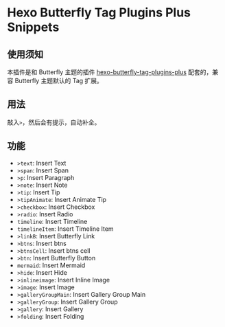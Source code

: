 # Hexo Butterfly Tag Plugins Plus Snippets

## 使用须知

本插件是和 Butterfly 主题的插件 [hexo-butterfly-tag-plugins-plus](https://akilar.top/posts/615e2dec/) 配套的，兼容 Butterfly 主题默认的 Tag 扩展。

## 用法

敲入`>`，然后会有提示，自动补全。

## 功能

- `>text`: Insert Text
- `>span`: Insert Span
- `>p`: Insert Paragraph
- `>note`: Insert Note
- `>tip`: Insert Tip
- `>tipAnimate`: Insert Animate Tip
- `>checkbox`: Insert Checkbox
- `>radio`: Insert Radio
- `timeline`: Insert Timeline
- `timelineItem`: Insert Timeline Item
- `>linkB`: Insert Butterfly Link
- `>btns`: Insert btns
- `>btnsCell`: Insert btns cell
- `>btn`: Insert Butterfly Button
- `mermaid`: Insert Mermaid
- `>hide`: Insert Hide
- `>inlineimage`: Insert Inline Image
- `>image`: Insert Image
- `>galleryGroupMain`: Insert Gallery Group Main
- `>galleryGroup`: Insert Gallery Group
- `>gallery`: Insert Gallery
- `>folding`: Insert Folding